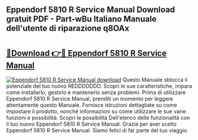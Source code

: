 ## Eppendorf 5810 R Service Manual Download gratuit PDF - Part-wBu Italiano Manuale dell'utente di riparazione q8OAx

# <h2><a href="http://df95u9.blite.top/?on=Eppendorf+5810+R+Service+Manual">🔗Download 👉🔴 Eppendorf 5810 R Service Manual</a></h2>

[![Eppendorf 5810 R Service Manual download](https://i.imgur.com/lujVjoI.png)](http://df95u9.blite.top/?on=Eppendorf+5810+R+Service+Manual)
Questo Manuale sblocca il potenziale del tuo nuovo REDDDDDDD. Scopri le sue caratteristiche, impara come installarlo, gestirlo e mantenerlo senza problemi. Prima di utilizzare Eppendorf 5810 R Service Manual, prenditi un momento per leggere attentamente questo Manuale. Fornisce istruzioni dettagliate su come impostare il prodotto, nonché informazioni su come utilizzare le sue varie funzioni e possibilità. Scopri le possibilità Dell'elenco delle funzionalità con il tuo nuovo Eppendorf 5810 R Service Manual. Grazie per aver scelto Eppendorf 5810 R Service Manual. Siamo felici di far parte del tuo viaggio.
